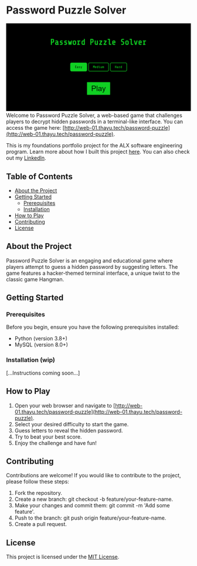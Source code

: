 # Password Puzzle Solver
![Pasword Puzzle Solver start screen](https://github.com/shallomkanyori/password_puzzle_solver/blob/master/docs/images/feature1.png?raw=true)
Welcome to Password Puzzle Solver, a web-based game that challenges players to decrypt hidden passwords in a terminal-like interface. You can access the game here: [http://web-01.thayu.tech/password-puzzle](http://web-01.thayu.tech/password-puzzle).

This is my foundations portfolio project for the ALX software engineering program. Learn more about how I built this project [here](https://medium.com/@shallomkanyori/password-puzzle-solver-my-portfolio-project-journey-29ac9e744c45). You can also check out my [LinkedIn](https://www.linkedin.com/in/shallom-kanyori-613148254/).

## Table of Contents

- [About the Project](#about-the-project)
- [Getting Started](#getting-started)
  - [Prerequisites](#prerequisites)
  - [Installation](#installation)
- [How to Play](#how-to-play)
- [Contributing](#contributing)
- [License](#license)

## About the Project

Password Puzzle Solver is an engaging and educational game where players attempt to guess a hidden password by suggesting letters. The game features a hacker-themed terminal interface, a unique twist to the classic game Hangman.

## Getting Started

### Prerequisites

Before you begin, ensure you have the following prerequisites installed:

- Python (version 3.8+)
- MySQL (version 8.0+)

### Installation (wip)

[...Instructions coming soon...]

## How to Play

1. Open your web browser and navigate to [http://web-01.thayu.tech/password-puzzle](http://web-01.thayu.tech/password-puzzle).
2. Select your desired difficulty to start the game.
3. Guess letters to reveal the hidden password.
4. Try to beat your best score.
5. Enjoy the challenge and have fun!

## Contributing

Contributions are welcome! If you would like to contribute to the project, please follow these steps:
1. Fork the repository.
2. Create a new branch: git checkout -b feature/your-feature-name.
3. Make your changes and commit them: git commit -m 'Add some feature'.
4. Push to the branch: git push origin feature/your-feature-name.
5. Create a pull request.

## License

This project is licensed under the [MIT License](https://en.wikipedia.org/wiki/MIT_License).
